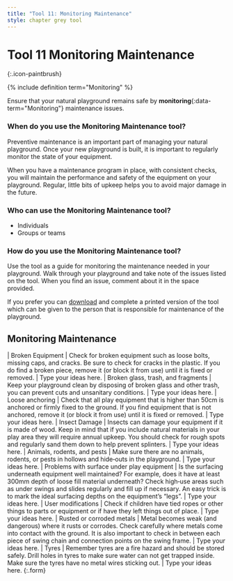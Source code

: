 ```yaml
---
title: "Tool 11: Monitoring Maintenance"
style: chapter grey tool
---
```


# **Tool 11** Monitoring Maintenance
{:.icon-paintbrush}

{% include definition term="Monitoring" %}

Ensure that your natural playground remains safe by **monitoring**{:data-term="Monitoring"} maintenance issues.

### When do you use the Monitoring Maintenance tool?

Preventive maintenance is an important part of managing your natural playground. Once your new playground is built, it is important to regularly monitor the state of your equipment.

When you have a maintenance program in place, with consistent checks, you will maintain the performance and safety of the equipment on your playground. Regular, little bits of upkeep helps you to avoid major damage in the future.

### Who can use the Monitoring Maintenance tool?

-   Individuals
-   Groups or teams

### How do you use the Monitoring Maintenance tool?

Use the tool as a guide for monitoring the maintenance needed in your playground. Walk through your playground and take note of the issues listed on the tool. When you find an issue, comment about it in the space provided.

If you prefer you can [download](aw-maintenance-check) and complete a printed version of the tool which can be given to the person that is responsible for maintenance of the playground.

## Monitoring Maintenance

| Broken Equipment | Check for broken equipment such as loose bolts, missing caps, and cracks. Be sure to check for cracks in the plastic. If you do find a broken piece, remove it (or block it from use) until it is fixed or removed. | Type your ideas here.
| Broken glass, trash, and fragments | Keep your playground clean by disposing of broken glass and other trash, you can prevent cuts and unsanitary conditions. | Type your ideas here.
| Loose anchoring | Check that all play equipment that is higher than 50cm is anchored or firmly fixed to the ground. If you find equipment that is not anchored, remove it (or block it from use) until it is fixed or removed. | Type your ideas here.
| Insect Damage | Insects can damage your equipment if it is made of wood. Keep in mind that if you include natural materials in your play area they will require annual upkeep. You should check for rough spots and regularly sand them down to help prevent splinters. | Type your ideas here.
| Animals, rodents, and pests | Make sure there are no animals, rodents, or pests in hollows and hide‐outs in the playground. | Type your ideas here.
| Problems with surface under play equipment | Is the surfacing underneath equipment well maintained? For example, does it have at least 300mm depth of loose fill material underneath? Check high‐use areas such as under swings and slides regularly and fill up if necessary. An easy trick is to mark the ideal surfacing depths on the equipment’s “legs”. | Type your ideas here.
| User modifications | Check if children have tied ropes or other things to parts or equipment or if have they left things out of place. | Type your ideas here.
| Rusted or corroded metals | Metal becomes weak (and dangerous) where it rusts or corrodes. Check carefully where metals come into contact with the ground. It is also important to check in between each piece of swing chain and connection points on the swing frame. | Type your ideas here.
| Tyres | Remember tyres are a fire hazard and should be stored safely. Drill holes in tyres to make sure water can not get trapped inside. Make sure the tyres have no metal wires sticking out. | Type your ideas here.
{:.form}

